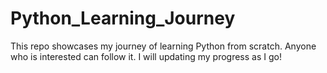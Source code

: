 # Python_Learning_Journey
This repo showcases my journey of learning Python from scratch. Anyone who is interested can follow it. I will updating my progress as I go!
